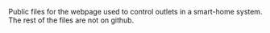 Public files for the webpage used to control outlets in a smart-home system. The rest of the files are not on github.
